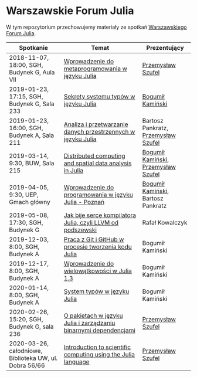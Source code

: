 # Warszawskie Forum Julia

W tym repozytorium przechowujemy materiały ze spotkań [Warszawskiego Forum Julia](https://www.meetup.com/Warszawskie-Forum-Julia/).

Spotkanie      | Temat | Prezentujący
---------------|-------|-------------
2018-11-07, 18:00, SGH, Budynek G, Aula VII | [Wprowadzenie do metaprogramowania w języku Julia](https://www.meetup.com/Warszawskie-Forum-Julia/events/255826450/) | [Przemysław Szufel](https://github.com/pszufe)
2019-01-23, 17:15, SGH, Budynek G, Sala 233 | [Sekrety systemu typów w języku Julia](https://www.meetup.com/Warszawskie-Forum-Julia/events/257779468/) | [Bogumił Kamiński](https://github.com/bkamins)
2019-01-23, 16:00, SGH, Budynek A, Sala 211 | [Analiza i przetwarzanie danych przestrzennych w języku Julia](https://www.meetup.com/Warszawskie-Forum-Julia/events/258932541/) | Bartosz Pankratz, [Przemysław Szufel](https://github.com/pszufe)
2019-03-14, 9:30, BUW, Sala 215 | [Distributed computing and spatial data analysis in Julia](https://www.meetup.com/Warszawskie-Forum-Julia/events/259429274/) | [Bogumił Kamiński](https://github.com/bkamins), [Przemysław Szufel](https://github.com/pszufe)
2019-04-05, 9:30, UEP, Gmach główny | [Wprowadzenie do programowania w języku Julia - Poznań](https://www.meetup.com/Warszawskie-Forum-Julia/events/260076240/) | [Bogumił Kamiński](https://github.com/bkamins), Bartosz Pankratz
2019-05-08, 17:30, SGH, Budynek G | [Jak bije serce kompilatora Julia, czyli LLVM od podszewski](https://www.meetup.com/Warszawskie-Forum-Julia/events/260737682/) | Rafał Kowalczyk
2019-12-03, 8:00, SGH, Budynek A | [Praca z Git i GitHub w procesie tworzenia kodu Julia](https://www.meetup.com/Warszawskie-Forum-Julia/events/266749823/) | Bogumił Kamiński
2019-12-17, 8:00, SGH, Budynek A | [Wprowadzenie do wielowątkowości w Julia 1.3](https://www.meetup.com/Warszawskie-Forum-Julia/events/266928094/) | Bogumił Kamiński
2020-01-14, 8:00, SGH, Budynek A | [System typów w języku Julia](https://www.meetup.com/Warszawskie-Forum-Julia/events/267246814/) | Bogumił Kamiński
2020-02-26, 15:20, SGH, Budynek G, sala 236 | [O pakietach w języku Julia i zarządzaniu binarnymi dependencjami](https://www.meetup.com/Warszawskie-Forum-Julia/events/268108418/) | [Przemysław Szufel](https://github.com/pszufe)
2020-03-26, całodniowe, Biblioteka UW, ul. Dobra 56/66 | [Introduction to scientific computing using the Julia language](https://supercomputingfrontiers.eu/2020/tutorials-programme/) | [Przemysław Szufel](https://github.com/pszufe)
